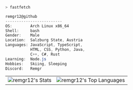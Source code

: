 ```bash
> fastfetch
```

```csharp
remgr12@github
-------------------------
OS:        Arch Linux x86_64
Shell:     bash
Gender:    Male
Location:  Salzburg State, Austria
Languages: JavaScript, TypeScript,
           HTML, CSS, Python, Java,
           C++, C#, Rust
Learning:  Node.js
Hobbies:   Skiing, Sleeping
Discord:   Remgr
```

<table>
  <tr>
    <td valign="top">
      <img src="https://github-readme-stats.vercel.app/api?username=remgr12&theme=nord&show_icons=true&hide_border=true&count_private=true" alt="remgr12's Stats">
    </td>
    <td valign="top">
      <img src="https://github-readme-stats.vercel.app/api/top-langs/?username=remgr12&theme=nord&show_icons=true&hide_border=true&layout=compact" alt="remgr12's Top Languages">
    </td>
  </tr>
</table>
